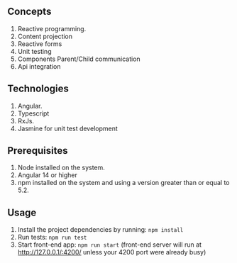 ## Concepts

1. Reactive programming.
2. Content projection
3. Reactive forms
4. Unit testing
5. Components Parent/Child communication
6. Api integration

## Technologies

1. Angular.
2. Typescript
3. RxJs.
4. Jasmine for unit test development

## Prerequisites

1. Node installed on the system.
2. Angular 14 or higher
3. npm installed on the system and using a version greater than or equal to 5.2.

## Usage

1. Install the project dependencies by running: `npm install`
2. Run tests: `npm run test`
3. Start front-end app: `npm run start` (front-end server will run at http://127.0.0.1/:4200/ unless your 4200 port were already busy)
